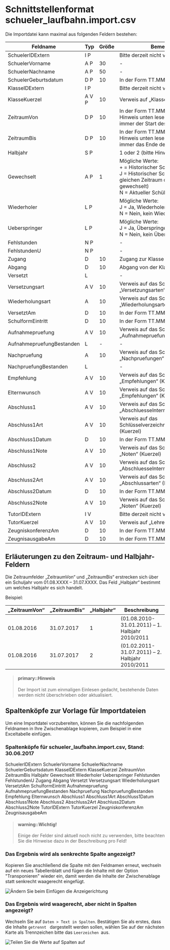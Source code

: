 
# Schnittstellenformat schueler_laufbahn.import.csv

Die Importdatei kann maximal aus folgenden Feldern bestehen:

Feldname	|Typ	|Größe	|Bemerkung
--|--|--|--
SchuelerIDExtern	|I P|	|Bitte derzeit nicht verwenden!
SchuelerVorname	|A P	|30|-	
SchuelerNachname	|A P	|50|-
SchuelerGeburtsdatum|	D P	|10|	In der Form TT.MM.JJJJ
KlasseIDExtern	|I P	|	|Bitte derzeit nicht verwenden!
KlasseKuerzel	|A V P	|10	|Verweis auf „Klassen“ (Kuerzel)
ZeitraumVon	|D P	|10	|In der Form TT.MM.JJJJ (bitte Hinweis unten lesen, das Datum ist immer der Start des Schuljahres)
ZeitraumBis	|D P	|10	|In der Form TT.MM.JJJJ (bitte Hinweis unten lesen, das Datum ist immer das Ende des Schuljahres)
Halbjahr	|S P	|	| 1 oder 2 (bitte Hinweis unten lesen!)
Gewechselt	|A P	|1	|Mögliche Werte:<br/>+ = Historischer Schülerzeitraum<br/>J  = Historischer Schülerzeitraum (Im gleichen Zeitraum die Klasse gewechselt)<br/>N = Aktueller Schülerzeitraum
Wiederholer	|L P|		|Mögliche Werte:<br/>J  = Ja, Wiederholer<br/>N = Nein, kein Wiederholer
Ueberspringer	|L P|		|Mögliche Werte:<br/>J  = Ja, Überspringer<br/>N = Nein, kein Überspringer
Fehlstunden	|N P|		|-
FehlstundenU	|N P|		|-
Zugang	|D	|10	|Zugang zur Klasse
Abgang	|D	|10	|Abgang von der Klasse
Versetzt	|L||-|		
Versetzungsart	|A V	|10	|Verweis auf das Schlüsselverzeichnis „Versetzungsarten“ (Kuerzel)
Wiederholungsart|A	|10	|Verweis auf das Schlüsselverzeichnis „Wiederholungsarten“ (Kuerzel)
VersetztAm	|D	|10	|In der Form TT.MM.JJJJ
SchulformEintritt|D	|10	|In der Form TT.MM.JJJJ
Aufnahmepruefung	|A V	|10|	Verweis auf das Schlüsselverzeichnis „Aufnahmepruefungen“ (Kuerzel)
AufnahmepruefungBestanden	|L|-|-|		
Nachpruefung	|A|	10|	Verweis auf das Schlüsselverzeichnis „Nachpruefungen“ (Kuerzel)
NachpruefungBestanden|	L||-|		
Empfehlung	|A V	|10|	Verweis auf das Schlüsselverzeichnis „Empfehlungen“ (Kuerzel)
Elternwunsch	|A V|	10|	Verweis auf das Schlüsselverzeichnis „Empfehlungen“ (Kuerzel)
Abschluss1	|A V|	10|	Verweis auf das Schlüsselverzeichnis „AbschluesseIntern“ (Kuerzel)
Abschluss1Art	|A V|	10|	Verweis auf das Schlüsselverzeichnis„Abschlussarten“ (Kuerzel)
Abschluss1Datum|	D|	10|	In der Form TT.MM.JJJJ
Abschluss1Note|	A V|	10|	Verweis auf das Schlüsselverzeichnis „Noten“ (Kuerzel)
Abschluss2	|A V|	10|	Verweis auf das Schlüsselverzeichnis „AbschluesseIntern“ (Kuerzel)
Abschluss2Art|	A V|	10|	Verweis auf das Schlüsselverzeichnis „Abschlussarten“ (Kuerzel)
Abschluss2Datum|	D|	10|	In der Form TT.MM.JJJJ
Abschluss2Note	|A V|	10|	Verweis auf das Schlüsselverzeichnis „Noten“ (Kuerzel)
TutorIDExtern	|I V|	|	Bitte derzeit nicht verwenden!
TutorKuerzel	|A V	|10|	Verweis auf „Lehrer“ (Kuerzel)
ZeugniskonferenzAm|	D	|10|	In der Form TT.MM.JJJJ
ZeugnisausgabeAm|	D	|10|	In der Form TT.MM.JJJJ

## Erläuterungen zu den Zeitraum- und Halbjahr- Feldern

Die Zeitraumfelder „ZeitraumVon“ und „ZeitraumBis“ erstrecken sich über ein Schuljahr vom 01.08.XXXX – 31.07.XXXX. Das Feld „Halbjahr“ bestimmt um welches Halbjahr es sich handelt.

Beispiel:

„ZeitraumVon“|	„ZeitraumBis“	|„Halbjahr“	|	Beschreibung
--|--|--|--
01.08.2016 |		31.07.2017	|	1 	|(01.08.2010-31.01.2011) – 1. Halbjahr 2010/2011
01.08.2016 |		31.07.2017	|	2 	|(01.02.2011-31.07.2011) – 2. Halbjahr 2010/2011

> #### primary::Hinweis
>
> Der Import ist zum einmaligen Einlesen gedacht, bestehende Daten werden nicht überschrieben oder aktualisiert.



## Spaltenköpfe zur Vorlage für Importdateien



Um eine Importdatei vorzubereiten, können Sie die nachfolgenden Feldnamen in Ihre Zwischenablage kopieren, zum Beispiel in eine Exceltabelle einfügen. 


### Spaltenköpfe für schueler_laufbahn.import.csv, Stand: 30.06.2017




SchuelerIDExtern
SchuelerVorname
SchuelerNachname
SchuelerGeburtsdatum
KlasseIDExtern
KlasseKuerzel
ZeitraumVon
ZeitraumBis
Halbjahr
Gewechselt
Wiederholer
Ueberspringer
Fehlstunden
FehlstundenU
Zugang
Abgang
Versetzt
Versetzungsart
Wiederholungsart
VersetztAm
SchulformEintritt
Aufnahmepruefung
AufnahmepruefungBestanden
Nachpruefung
NachpruefungBestanden
Empfehlung
Elternwunsch
Abschluss1
Abschluss1Art
Abschluss1Datum
Abschluss1Note
Abschluss2
Abschluss2Art
Abschluss2Datum
Abschluss2Note
TutorIDExtern
TutorKuerzel
ZeugniskonferenzAm
ZeugnisausgabeAm

> #### warning::Wichtig!
>
> Einige der Felder sind aktuell noch nicht zu verwenden, bitte beachten Sie die Hinweise dazu in der Beschreibung pro Feld!





### Das Ergebnis wird als senkrechte Spalte angezeigt?

Kopieren Sie anschließend die Spalte mit den Feldnamen erneut, wechseln auf ein neues Tabellenblatt und fügen die Inhalte mit der Option "Transponieren" wieder ein, damit werden die Inhalte der Zwischenablage statt senkrecht waagerecht eingefügt.

![Ändern Sie beim Einfügen die Anzeigerichtung](/assets/images/importe/magimp-8.png)

### Das Ergebnis wird waagerecht, aber nicht in Spalten angezeigt?

Wechseln Sie auf `Daten > Text in Spalten`. Bestätigen Sie als erstes, dass die Inhalte `getrennt ` dargestellt werden sollen, wählen Sie auf der nächsten Karte als Trennzeichen bitte das ``Leerzeichen ``aus.

![Teilen Sie die Werte auf Spalten auf](/assets/images/importe/magimp-9.png)




